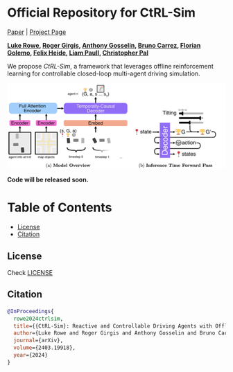 # Official Repository for CtRL-Sim

[Paper](https://arxiv.org/abs/2403.19918) | [Project Page](https://montrealrobotics.ca/ctrlsim/)

**[Luke Rowe](https://github.com/RLuke22), [Roger Girgis](https://mila.quebec/en/person/roger-girgis/), [Anthony Gosselin](https://www.linkedin.com/in/anthony-gosselin-098b7a1a1/), [Bruno Carrez](https://mila.quebec/en/person/bruno-carrez/), [Florian Golemo](https://fgolemo.github.io/), [Felix Heide](https://www.cs.princeton.edu/~fheide/), [Liam Paull](https://liampaull.ca/), [Christopher Pal](https://sites.google.com/view/christopher-pal)**

We propose *CtRL-Sim*, a framework that leverages offline reinforcement learning for controllable closed-loop multi-agent driving simulation.

![img](misc/overview.png)

**Code will be released soon.**

Table of Contents
=================
  * [License](#license)
  * [Citation](#citation)

## License

Check [LICENSE](LICENSE)

## Citation

```bibtex
@InProceedings{
  rowe2024ctrlsim,
  title={{CtRL-Sim}: Reactive and Controllable Driving Agents with Offline Reinforcement Learning},
  author={Luke Rowe and Roger Girgis and Anthony Gosselin and Bruno Carrez and Florian Golemo  and Felix Heide and Liam Paull and Christopher Pal},
  journal={arXiv},
  volume={2403.19918},
  year={2024}
}
```
